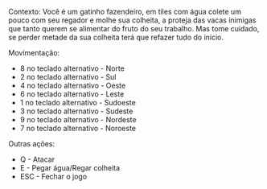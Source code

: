 
Contexto:
Você é um gatinho fazendeiro, em tiles com água colete um pouco com seu regador e molhe sua colheita, a proteja das vacas inimigas que tanto querem se alimentar do fruto do seu trabalho. Mas tome cuidado, se perder metade da sua colheita terá que refazer tudo do início.

Movimentação:
* 8 no teclado alternativo - Norte
* 2 no teclado alternativo - Sul
* 4 no teclado alternativo - Oeste
* 6 no teclado alternativo - Leste
* 1 no teclado alternativo - Sudoeste
* 3 no teclado alternativo - Sudeste
* 9 no teclado alternativo - Nordeste
* 7 no teclado alternativo - Noroeste

Outras ações:
* Q - Atacar
* E - Pegar água/Regar colheita
* ESC - Fechar o jogo
